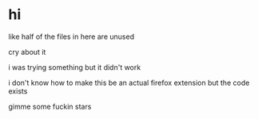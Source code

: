 # hi

like half of the files in here are unused

cry about it

i was trying something but it didn't work

i don't know how to make this be an actual firefox extension but the code exists

gimme some fuckin stars